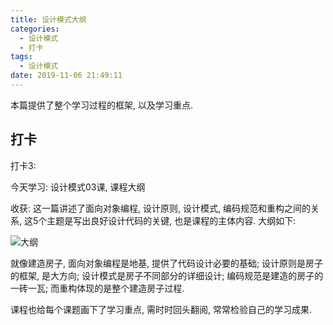 ```yaml
---
title: 设计模式大纲
categories:
  - 设计模式
  - 打卡
tags:
  - 设计模式
date: 2019-11-06 21:49:11
---
```


本篇提供了整个学习过程的框架, 以及学习重点.

<!-- more -->

## 打卡

打卡3:

今天学习: 设计模式03课, 课程大纲

收获: 这一篇讲述了面向对象编程, 设计原则, 设计模式, 编码规范和重构之间的关系, 这5个主题是写出良好设计代码的关键, 也是课程的主体内容. 大纲如下:

![大纲](index.jpg)

就像建造房子, 面向对象编程是地基, 提供了代码设计必要的基础;
设计原则是房子的框架, 是大方向;
设计模式是房子不同部分的详细设计;
编码规范是建造的房子的一砖一瓦;
而重构体现的是整个建造房子过程.


课程也给每个课题画下了学习重点, 需时时回头翻阅, 常常检验自己的学习成果.

